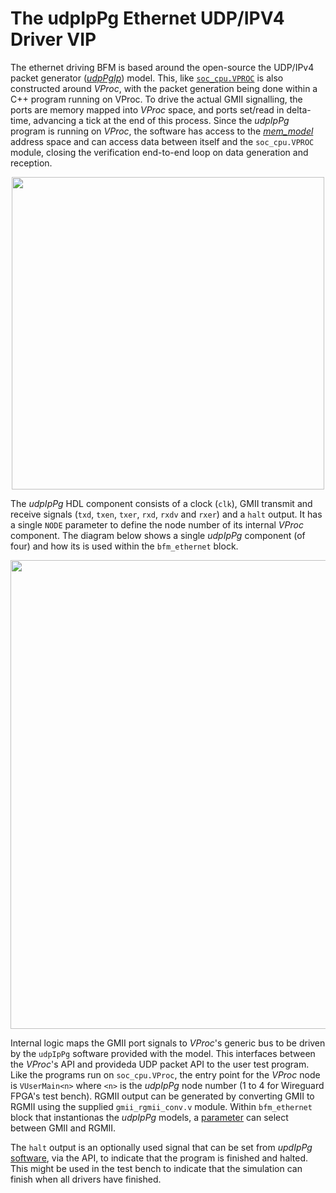 # The udpIpPg Ethernet UDP/IPV4 Driver VIP

The ethernet driving BFM is based around the open-source the UDP/IPv4 packet generator ([_udpPgIp_](https://github.com/wyvernSemi/udpIpPg)) model. This, like [`soc_cpu.VPROC`](../README.md#soc_cpuvproc) is also constructed around _VProc_, with the packet generation being done within a C++ program running on VProc. To drive the actual GMII signalling, the ports are memory mapped into _VProc_ space, and ports set/read in delta-time, advancing a tick at the end of this process. Since the _udpIpPg_ program is running on _VProc_, the software has access to the [_mem_model_](https://github.com/wyvernSemi/mem_model) address space and can access data between itself and the `soc_cpu.VPROC` module, closing the verification end-to-end loop on data generation and reception. 

<p align="center"><img width=500 src="https://github.com/user-attachments/assets/c83493e5-3c3e-41c9-a561-74a459a2fa96"></p>

The _udpIpPg_ HDL component consists of a clock (`clk`), GMII transmit and receive signals (`txd`, `txen`, `txer`, `rxd`, `rxdv` and `rxer`) and a `halt` output. It has a single `NODE` parameter to define the node number of its internal _VProc_ component. The diagram below shows a single _udpIpPg_ component (of four) and how its is used within the `bfm_ethernet` block.

<p align="center"><img width=750 src="https://github.com/user-attachments/assets/924f547d-91aa-46e6-ae94-8a837fb03ef8"></p>

Internal logic maps the GMII port signals to _VProc_'s generic bus to be driven by the `udpIpPg` software provided with the model. This interfaces between the _VProc_'s API and provideda UDP packet API  to the user test program. Like the programs run on `soc_cpu.VProc`, the entry point for the _VProc_ node is `VUserMain<n>` where `<n>` is the _udpIpPg_ node number (1 to 4 for Wireguard FPGA's test bench). RGMII output can be generated by converting GMII to RGMII using the supplied `gmii_rgmii_conv.v` module. Within `bfm_ethernet` block that instantionas the _udpIpPg_ models, a [parameter](../README.md#the-bfm_ethernet-ethernet-driver-module) can select between GMII and RGMII.

The `halt` output is an optionally used signal that can be set from _updIpPg_ [software](../../README.md#udpippg-software), via the API, to indicate that the program is finished and halted. This might be used in the test bench to indicate that the simulation can finish when all drivers have finished.
